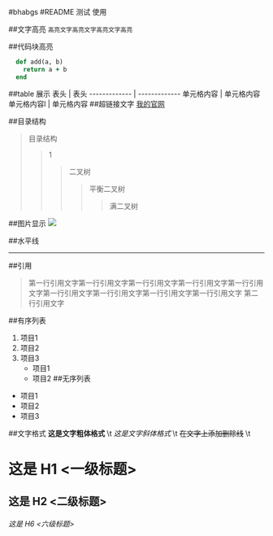 #bhabgs
#README 测试 使用

##文字高亮
`高亮文字高亮文字高亮文字高亮`

##代码块高亮
```ruby
  def add(a, b)
    return a + b
  end
```
##table 展示
表头  | 表头
------------- | -------------
单元格内容  | 单元格内容
单元格内容l  | 单元格内容
##超链接文字
[我的官网](http://zxjsc.xin "我的官网")

##目录结构
>目录结构  
>>1
>>>二叉树  
>>>>平衡二叉树  
>>>>>满二叉树

##图片显示
![](http://ibeyond.me/img/8ba8ce0091ee474484808664bc228d0a.gif)  


##水平线
***

##引用
> 第一行引用文字第一行引用文字第一行引用文字第一行引用文字第一行引用文字第一行引用文字第一行引用文字第一行引用文字第一行引用文字
> 第二行引用文字

##有序列表
1. 项目1
2. 项目2
3. 项目3
   * 项目1
   * 项目2
##无序列表
* 项目1
* 项目2
* 项目3

##文字格式
**这是文字粗体格式** \t
*这是文字斜体格式* \t
~~在文字上添加删除线~~ \t
# 这是 H1 <一级标题>
## 这是 H2 <二级标题>
###### 这是 H6 <六级标题>
